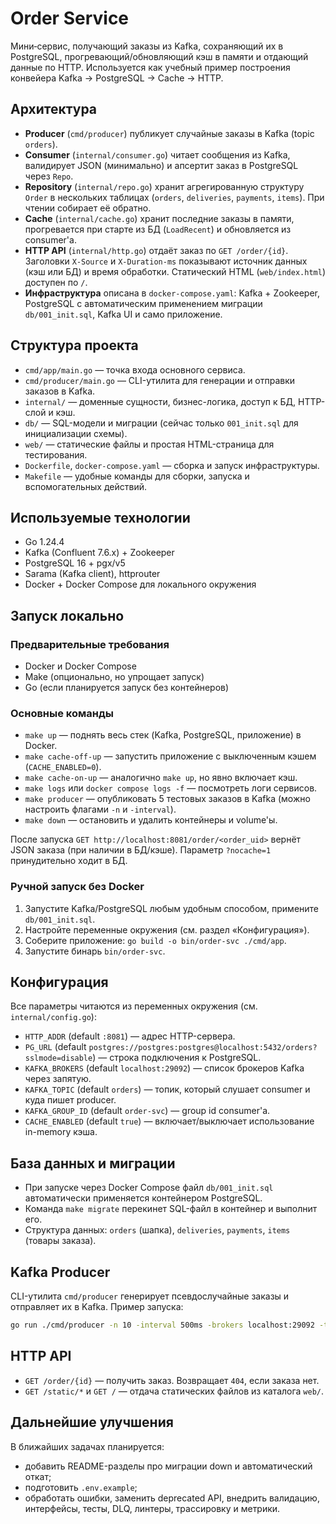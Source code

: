 # Order Service

Мини‑сервис, получающий заказы из Kafka, сохраняющий их в PostgreSQL, прогревающий/обновляющий кэш в памяти и отдающий данные по HTTP. Используется как учебный пример построения конвейера Kafka → PostgreSQL → Cache → HTTP.

## Архитектура
- **Producer** (`cmd/producer`) публикует случайные заказы в Kafka (topic `orders`).
- **Consumer** (`internal/consumer.go`) читает сообщения из Kafka, валидирует JSON (минимально) и апсертит заказ в PostgreSQL через `Repo`.
- **Repository** (`internal/repo.go`) хранит агрегированную структуру `Order` в нескольких таблицах (`orders`, `deliveries`, `payments`, `items`). При чтении собирает её обратно.
- **Cache** (`internal/cache.go`) хранит последние заказы в памяти, прогревается при старте из БД (`LoadRecent`) и обновляется из consumer'а.
- **HTTP API** (`internal/http.go`) отдаёт заказ по `GET /order/{id}`. Заголовки `X-Source` и `X-Duration-ms` показывают источник данных (кэш или БД) и время обработки. Статический HTML (`web/index.html`) доступен по `/`.
- **Инфраструктура** описана в `docker-compose.yaml`: Kafka + Zookeeper, PostgreSQL с автоматическим применением миграции `db/001_init.sql`, Kafka UI и само приложение.

## Структура проекта
- `cmd/app/main.go` — точка входа основного сервиса.
- `cmd/producer/main.go` — CLI-утилита для генерации и отправки заказов в Kafka.
- `internal/` — доменные сущности, бизнес-логика, доступ к БД, HTTP-слой и кэш.
- `db/` — SQL-модели и миграции (сейчас только `001_init.sql` для инициализации схемы).
- `web/` — статические файлы и простая HTML-страница для тестирования.
- `Dockerfile`, `docker-compose.yaml` — сборка и запуск инфраструктуры.
- `Makefile` — удобные команды для сборки, запуска и вспомогательных действий.

## Используемые технологии
- Go 1.24.4
- Kafka (Confluent 7.6.x) + Zookeeper
- PostgreSQL 16 + pgx/v5
- Sarama (Kafka client), httprouter
- Docker + Docker Compose для локального окружения

## Запуск локально
### Предварительные требования
- Docker и Docker Compose
- Make (опционально, но упрощает запуск)
- Go (если планируется запуск без контейнеров)

### Основные команды
- `make up` — поднять весь стек (Kafka, PostgreSQL, приложение) в Docker.
- `make cache-off-up` — запустить приложение с выключенным кэшем (`CACHE_ENABLED=0`).
- `make cache-on-up` — аналогично `make up`, но явно включает кэш.
- `make logs` или `docker compose logs -f` — посмотреть логи сервисов.
- `make producer` — опубликовать 5 тестовых заказов в Kafka (можно настроить флагами `-n` и `-interval`).
- `make down` — остановить и удалить контейнеры и volume'ы.

После запуска `GET http://localhost:8081/order/<order_uid>` вернёт JSON заказа (при наличии в БД/кэше). Параметр `?nocache=1` принудительно ходит в БД.

### Ручной запуск без Docker
1. Запустите Kafka/PostgreSQL любым удобным способом, примените `db/001_init.sql`.
2. Настройте переменные окружения (см. раздел «Конфигурация»).
3. Соберите приложение: `go build -o bin/order-svc ./cmd/app`.
4. Запустите бинарь `bin/order-svc`.

## Конфигурация
Все параметры читаются из переменных окружения (см. `internal/config.go`):
- `HTTP_ADDR` (default `:8081`) — адрес HTTP-сервера.
- `PG_URL` (default `postgres://postgres:postgres@localhost:5432/orders?sslmode=disable`) — строка подключения к PostgreSQL.
- `KAFKA_BROKERS` (default `localhost:29092`) — список брокеров Kafka через запятую.
- `KAFKA_TOPIC` (default `orders`) — топик, который слушает consumer и куда пишет producer.
- `KAFKA_GROUP_ID` (default `order-svc`) — group id consumer'а.
- `CACHE_ENABLED` (default `true`) — включает/выключает использование in-memory кэша.

## База данных и миграции
- При запуске через Docker Compose файл `db/001_init.sql` автоматически применяется контейнером PostgreSQL.
- Команда `make migrate` перекинет SQL-файл в контейнер и выполнит его.
- Структура данных: `orders` (шапка), `deliveries`, `payments`, `items` (товары заказа).

## Kafka Producer
CLI-утилита `cmd/producer` генерирует псевдослучайные заказы и отправляет их в Kafka.
Пример запуска:
```bash
go run ./cmd/producer -n 10 -interval 500ms -brokers localhost:29092 -topic orders
```

## HTTP API
- `GET /order/{id}` — получить заказ. Возвращает `404`, если заказа нет.
- `GET /static/*` и `GET /` — отдача статических файлов из каталога `web/`.

## Дальнейшие улучшения
В ближайших задачах планируется:
- добавить README-разделы про миграции down и автоматический откат;
- подготовить `.env.example`;
- обработать ошибки, заменить deprecated API, внедрить валидацию, интерфейсы, тесты, DLQ, линтеры, трассировку и метрики.
